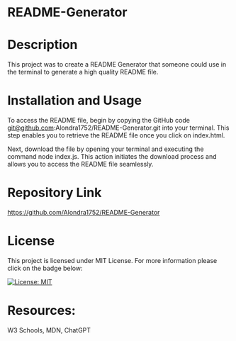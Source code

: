 # README-Generator

# Description

This project was to create a README Generator that someone could use in the terminal to generate a high quality README file. 

# Installation and Usage

To access the README file, begin by copying the GitHub code git@github.com:Alondra1752/README-Generator.git into your terminal. This step enables you to retrieve the README file once you click on index.html.

Next, download the file by opening your terminal and executing the command node index.js. This action initiates the download process and allows you to access the README file seamlessly.

# Repository Link

https://github.com/Alondra1752/README-Generator


# License 

This project is licensed under MIT License. For more information please click on the badge below: 

 [![License: MIT](https://img.shields.io/badge/License-MIT-yellow.svg)](https://opensource.org/licenses/MIT)

# Resources: 

W3 Schools, MDN, ChatGPT 

